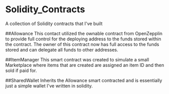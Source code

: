 # Solidity_Contracts
A collection of Solidity contracts that I've built

##Allowance
This contact utilized the ownable contract from OpenZepplin to provide full control for the deploying address to the funds stored within the contract. The owner of this contract now has full access to the funds stored and can delegate all funds to other addresses.

##ItemManager
This smart contract was created to simulate a small Marketplace where items that are created are assigned an item ID and then sold if paid for.

##SharedWallet
Inherits the Allowance smart contracted and is essentially just a simple wallet I've written in solidity.   
